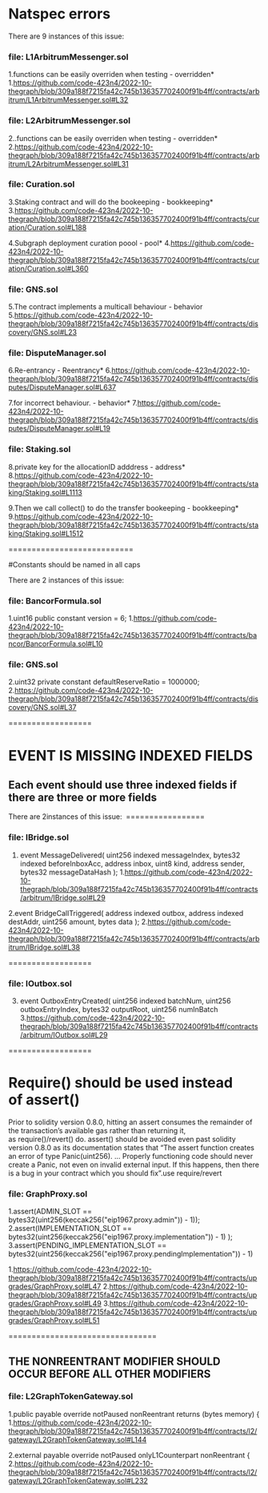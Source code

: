 # Natspec errors 

There are 9 instances of this issue:

### file: L1ArbitrumMessenger.sol

1.functions can be easily overriden when testing  - overridden*
1.https://github.com/code-423n4/2022-10-thegraph/blob/309a188f7215fa42c745b136357702400f91b4ff/contracts/arbitrum/L1ArbitrumMessenger.sol#L32

### file: L2ArbitrumMessenger.sol
2..functions can be easily overriden when testing  - overridden*
2.https://github.com/code-423n4/2022-10-thegraph/blob/309a188f7215fa42c745b136357702400f91b4ff/contracts/arbitrum/L2ArbitrumMessenger.sol#L31


### file: Curation.sol
3.Staking contract and will do the bookeeping - bookkeeping*
3.https://github.com/code-423n4/2022-10-thegraph/blob/309a188f7215fa42c745b136357702400f91b4ff/contracts/curation/Curation.sol#L188

4.Subgraph deployment curation poool - pool*
4.https://github.com/code-423n4/2022-10-thegraph/blob/309a188f7215fa42c745b136357702400f91b4ff/contracts/curation/Curation.sol#L360


### file: GNS.sol
5.The contract implements a multicall behaviour  - behavior
5.https://github.com/code-423n4/2022-10-thegraph/blob/309a188f7215fa42c745b136357702400f91b4ff/contracts/discovery/GNS.sol#L23

### file: DisputeManager.sol
6.Re-entrancy - Reentrancy*
6.https://github.com/code-423n4/2022-10-thegraph/blob/309a188f7215fa42c745b136357702400f91b4ff/contracts/disputes/DisputeManager.sol#L637

7.for incorrect behaviour. - behavior*
7.https://github.com/code-423n4/2022-10-thegraph/blob/309a188f7215fa42c745b136357702400f91b4ff/contracts/disputes/DisputeManager.sol#L19

### file: Staking.sol
8.private key for the allocationID adddress - address*
8.https://github.com/code-423n4/2022-10-thegraph/blob/309a188f7215fa42c745b136357702400f91b4ff/contracts/staking/Staking.sol#L1113

9.Then we call collect() to do the transfer bookeeping - bookkeeping*
9.https://github.com/code-423n4/2022-10-thegraph/blob/309a188f7215fa42c745b136357702400f91b4ff/contracts/staking/Staking.sol#L1512

===========================

#Constants should be named in all caps

There are 2 instances of this issue:

### file: BancorFormula.sol

1.uint16 public constant version = 6;
1.https://github.com/code-423n4/2022-10-thegraph/blob/309a188f7215fa42c745b136357702400f91b4ff/contracts/bancor/BancorFormula.sol#L10

### file: GNS.sol
2.uint32 private constant defaultReserveRatio = 1000000;
2.https://github.com/code-423n4/2022-10-thegraph/blob/309a188f7215fa42c745b136357702400f91b4ff/contracts/discovery/GNS.sol#L37

==================

# EVENT IS MISSING INDEXED FIELDS
## Each event should use three indexed fields if there are three or more fields

There are 2instances of this issue:
 ================= 
### file: IBridge.sol


1. event MessageDelivered(
        uint256 indexed messageIndex,
        bytes32 indexed beforeInboxAcc,
        address inbox,
        uint8 kind,
        address sender,
        bytes32 messageDataHash
    );
1.https://github.com/code-423n4/2022-10-thegraph/blob/309a188f7215fa42c745b136357702400f91b4ff/contracts/arbitrum/IBridge.sol#L29

2.event BridgeCallTriggered(
        address indexed outbox,
        address indexed destAddr,
        uint256 amount,
        bytes data
    );
2.https://github.com/code-423n4/2022-10-thegraph/blob/309a188f7215fa42c745b136357702400f91b4ff/contracts/arbitrum/IBridge.sol#L38

==================

### file: IOutbox.sol
3.    event OutboxEntryCreated(
        uint256 indexed batchNum,
        uint256 outboxEntryIndex,
        bytes32 outputRoot,
        uint256 numInBatch
3.https://github.com/code-423n4/2022-10-thegraph/blob/309a188f7215fa42c745b136357702400f91b4ff/contracts/arbitrum/IOutbox.sol#L29

==================

# Require() should be used instead of assert()
Prior to solidity version 0.8.0, hitting an assert consumes the remainder of the transaction’s available gas rather than returning it, as require()/revert() do. assert() should be avoided even past solidity version 0.8.0 as its documentation states that “The assert function creates an error of type Panic(uint256). … Properly functioning code should never create a Panic, not even on invalid external input. If this happens, then there is a bug in your contract which you should fix”.use require/revert


### file: GraphProxy.sol

1.assert(ADMIN_SLOT == bytes32(uint256(keccak256("eip1967.proxy.admin")) - 1));
2.assert(IMPLEMENTATION_SLOT == bytes32(uint256(keccak256("eip1967.proxy.implementation")) - 1)
        );
3.assert(PENDING_IMPLEMENTATION_SLOT ==
                bytes32(uint256(keccak256("eip1967.proxy.pendingImplementation")) - 1)

1.https://github.com/code-423n4/2022-10-thegraph/blob/309a188f7215fa42c745b136357702400f91b4ff/contracts/upgrades/GraphProxy.sol#L47
2.https://github.com/code-423n4/2022-10-thegraph/blob/309a188f7215fa42c745b136357702400f91b4ff/contracts/upgrades/GraphProxy.sol#L49
3.https://github.com/code-423n4/2022-10-thegraph/blob/309a188f7215fa42c745b136357702400f91b4ff/contracts/upgrades/GraphProxy.sol#L51

================================

## THE NONREENTRANT MODIFIER SHOULD OCCUR BEFORE ALL OTHER MODIFIERS

### file: L2GraphTokenGateway.sol

1.public payable override notPaused nonReentrant returns (bytes memory) {
1.https://github.com/code-423n4/2022-10-thegraph/blob/309a188f7215fa42c745b136357702400f91b4ff/contracts/l2/gateway/L2GraphTokenGateway.sol#L144

2.external payable override notPaused onlyL1Counterpart nonReentrant {
2.https://github.com/code-423n4/2022-10-thegraph/blob/309a188f7215fa42c745b136357702400f91b4ff/contracts/l2/gateway/L2GraphTokenGateway.sol#L232